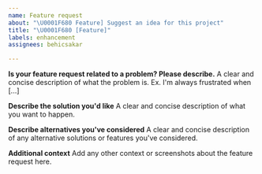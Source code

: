 ```yaml
---
name: Feature request
about: "\U0001F680 Feature] Suggest an idea for this project"
title: "\U0001F680 [Feature]"
labels: enhancement
assignees: behicsakar

---
```


**Is your feature request related to a problem? Please describe.**
A clear and concise description of what the problem is. Ex. I'm always frustrated when [...]

**Describe the solution you'd like**
A clear and concise description of what you want to happen.

**Describe alternatives you've considered**
A clear and concise description of any alternative solutions or features you've considered.

**Additional context**
Add any other context or screenshots about the feature request here.
